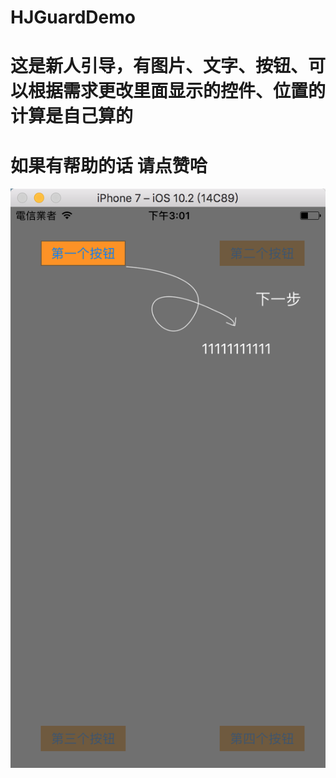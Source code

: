 # HJGuardDemo
# 这是新人引导，有图片、文字、按钮、可以根据需求更改里面显示的控件、位置的计算是自己算的
# 如果有帮助的话 请点赞哈
![image](https://github.com/948769029/HJGuardDemo/blob/master/guard.png)
